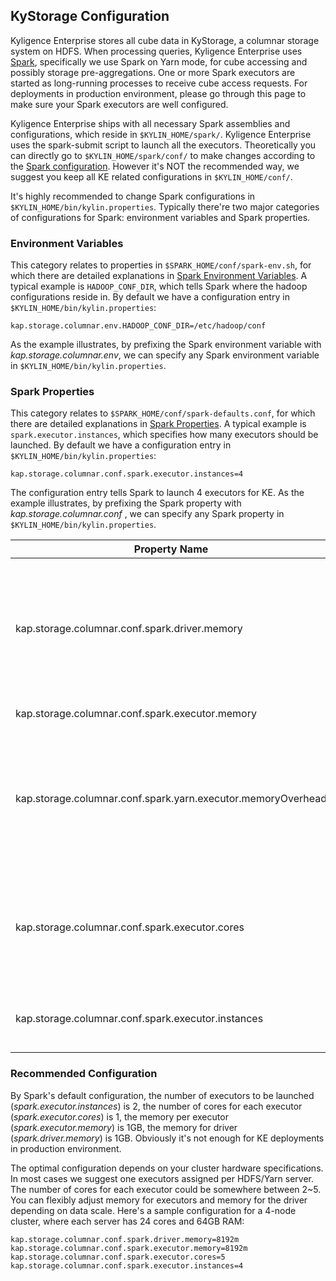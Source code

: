 ## KyStorage Configuration
Kyligence Enterprise stores all cube data in KyStorage, a columnar storage system on HDFS. When processing queries, Kyligence Enterprise uses [Spark](http://spark.apache.org), specifically we use Spark on Yarn mode, for cube accessing and possibly storage pre-aggregations.  One or more Spark executors are started as long-running processes to receive cube access requests. For deployments in production environment, please go through this page to make sure your Spark executors are well configured. 

Kyligence Enterprise ships with all necessary Spark assemblies and configurations, which reside in `$KYLIN_HOME/spark/`. Kyligence Enterprise uses the spark-submit script to launch all the executors. Theoretically you can directly go to `$KYLIN_HOME/spark/conf/` to make changes according to the [Spark configuration]( http://spark.apache.org/docs/latest/configuration.html). However it's NOT the recommended way, we suggest you keep all KE related configurations in `$KYLIN_HOME/conf/`. 

It's highly recommended to change Spark configurations in `$KYLIN_HOME/bin/kylin.properties`. Typically there're two major categories of configurations for Spark: environment variables and Spark properties.

### Environment Variables

This category relates to properties in `$SPARK_HOME/conf/spark-env.sh`, for which there are detailed explanations in [Spark Environment Variables](http://spark.apache.org/docs/latest/configuration.html#environment-variables). A typical example is `HADOOP_CONF_DIR`, which tells Spark where the hadoop configurations reside in. By default we have a configuration entry in  `$KYLIN_HOME/bin/kylin.properties`:

```
kap.storage.columnar.env.HADOOP_CONF_DIR=/etc/hadoop/conf
```

As the example illustrates, by prefixing the Spark environment variable with *kap.storage.columnar.env*, we can specify any Spark environment variable in `$KYLIN_HOME/bin/kylin.properties`.

### Spark Properties

This category relates to `$SPARK_HOME/conf/spark-defaults.conf`, for which there are detailed explanations in [Spark Properties](http://spark.apache.org/docs/latest/configuration.html#spark-properties). A typical example is `spark.executor.instances`, which specifies how many executors should be launched. By default we have a configuration entry in `$KYLIN_HOME/bin/kylin.properties`:

```
kap.storage.columnar.conf.spark.executor.instances=4
```

The configuration entry tells Spark to launch 4 executors for KE. As the example illustrates, by prefixing the Spark property with *kap.storage.columnar.conf* , we can specify any Spark property in `$KYLIN_HOME/bin/kylin.properties`.

| Property Name                            | Default | Meaning                                  |
| ---------------------------------------- | ------- | ---------------------------------------- |
| kap.storage.columnar.conf.spark.driver.memory | 4G      | Amount of memory to use for the driver process, i.e. where SparkContext is initialized. (e.g. `1g`, `2g`). *Note:* In client mode, this config must not be set through the `SparkConf` directly in your application, because the driver JVM has already started at that point. Instead, please set this through the `--driver-memory` command line option or in your default properties file. |
| kap.storage.columnar.conf.spark.executor.memory | 4G      | Amount of memory to use per executor process (e.g. `2g`, `8g`). |
| kap.storage.columnar.conf.spark.yarn.executor.memoryOverhead |  1G  | The amount of off-heap memory (in megabytes) to be allocated per executor. This is memory that accounts for things like VM overheads, interned strings, other native overheads, etc. This tends to grow with the executor size (typically 6-10%). Since KAP's default SNAPPY compression consumes lots of off-heap, by default memoryOverhead is larger (in KAP 2.4.0 it's 4G)|
| kap.storage.columnar.conf.spark.executor.cores | 5       | The number of cores to use on each executor. In standalone and Mesos coarse-grained modes, setting this parameter allows an application to run multiple executors on the same worker, provided that there are enough cores on that worker. Otherwise, only one executor per application will run on each worker. |
| kap.storage.columnar.conf.spark.executor.instances | 4       | The number of executors for static allocation. With `spark.dynamicAllocation.enabled`, the initial set of executors will be at least this large. |

### Recommended Configuration

By Spark's default configuration, the number of executors to be launched (*spark.executor.instances*) is 2, the number of cores for each executor (*spark.executor.cores*) is 1, the memory per executor (*spark.executor.memory*) is 1GB, the memory for driver (*spark.driver.memory*) is 1GB. Obviously it's not enough for KE deployments in production environment. 

The optimal configuration depends on your cluster hardware specifications. In most cases we suggest one executors assigned per HDFS/Yarn server. The number of cores for each executor could be somewhere between 2~5. You can flexibly adjust memory for executors and memory for the driver depending on data scale. Here's a sample configuration for a 4-node cluster, where each server has 24 cores and 64GB RAM:

```
kap.storage.columnar.conf.spark.driver.memory=8192m
kap.storage.columnar.conf.spark.executor.memory=8192m
kap.storage.columnar.conf.spark.executor.cores=5
kap.storage.columnar.conf.spark.executor.instances=4
```
